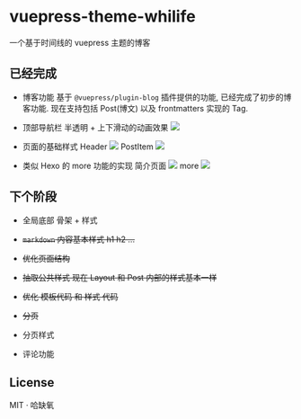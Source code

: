 
# vuepress-theme-whilife

一个基于时间线的 vuepress 主题的博客 

## 已经完成

- 博客功能
基于 `@vuepress/plugin-blog` 插件提供的功能, 已经完成了初步的博客功能. 现在支持包括 Post(博文) 以及 frontmatters 实现的 Tag. 

- 顶部导航栏
半透明 + 上下滑动的动画效果
![](https://img-blog.csdnimg.cn/20191117094213349.png?x-oss-process=image/watermark,type_ZmFuZ3poZW5naGVpdGk,shadow_10,text_aHR0cHM6Ly9ibG9nLmNzZG4ubmV0L2hhcXVlbw==,size_16,color_FFFFFF,t_70)

- 页面的基础样式
Header
![](https://img-blog.csdnimg.cn/20191117094322270.png?x-oss-process=image/watermark,type_ZmFuZ3poZW5naGVpdGk,shadow_10,text_aHR0cHM6Ly9ibG9nLmNzZG4ubmV0L2hhcXVlbw==,size_16,color_FFFFFF,t_70)
PostItem
![](https://img-blog.csdnimg.cn/20191117094439661.png?x-oss-process=image/watermark,type_ZmFuZ3poZW5naGVpdGk,shadow_10,text_aHR0cHM6Ly9ibG9nLmNzZG4ubmV0L2hhcXVlbw==,size_16,color_FFFFFF,t_70)

- 类似 Hexo 的 more 功能的实现
简介页面
![](https://img-blog.csdnimg.cn/20191117094539511.png?x-oss-process=image/watermark,type_ZmFuZ3poZW5naGVpdGk,shadow_10,text_aHR0cHM6Ly9ibG9nLmNzZG4ubmV0L2hhcXVlbw==,size_16,color_FFFFFF,t_70)
more
![](https://img-blog.csdnimg.cn/20191117094657307.png?x-oss-process=image/watermark,type_ZmFuZ3poZW5naGVpdGk,shadow_10,text_aHR0cHM6Ly9ibG9nLmNzZG4ubmV0L2hhcXVlbw==,size_16,color_FFFFFF,t_70)


## 下个阶段

- 全局底部 骨架 + 样式

- ~~`markdown` 内容基本样式 h1 h2 ...~~

- ~~优化页面结构~~

- ~~抽取公共样式 现在 Layout 和 Post 内部的样式基本一样~~

- ~~优化 模板代码 和 样式 代码~~

- ~~分页~~

- 分页样式

- 评论功能 

## License

MIT · 哈缺氧
